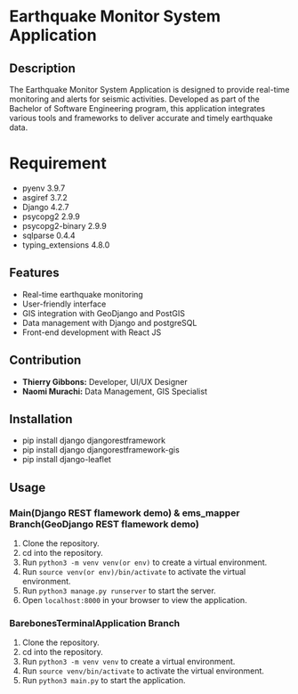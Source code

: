 # Earthquake Monitor System Application

## Description
The Earthquake Monitor System Application is designed to provide real-time monitoring and alerts for seismic activities. Developed as part of the Bachelor of Software Engineering program, this application integrates various tools and frameworks to deliver accurate and timely earthquake data.

# Requirement
- pyenv 3.9.7
- asgiref 3.7.2
- Django 4.2.7
- psycopg2 2.9.9
- psycopg2-binary 2.9.9
- sqlparse 0.4.4
- typing_extensions 4.8.0

## Features
- Real-time earthquake monitoring
- User-friendly interface
- GIS integration with GeoDjango and PostGIS
- Data management with Django and postgreSQL
- Front-end development with React JS

## Contribution
- **Thierry Gibbons:** Developer, UI/UX Designer
- **Naomi Murachi:** Data Management, GIS Specialist

## Installation
- pip install django djangorestframework
- pip install django djangorestframework-gis
- pip install django-leaflet

## Usage
### Main(Django REST flamework demo) & ems_mapper Branch(GeoDjango REST flamework demo)
1. Clone the repository.
2. cd into the repository.
3. Run `python3 -m venv venv(or env)` to create a virtual environment.
4. Run `source venv(or env)/bin/activate` to activate the virtual environment.
5. Run `python3 manage.py runserver` to start the server.
6. Open `localhost:8000` in your browser to view the application.

### BarebonesTerminalApplication Branch
1. Clone the repository.
2. cd into the repository.
3. Run `python3 -m venv venv` to create a virtual environment.
4. Run `source venv/bin/activate` to activate the virtual environment.
5. Run `python3 main.py` to start the application.
